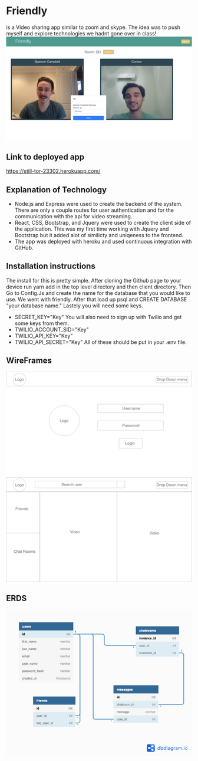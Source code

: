 # Friendly
is a Video sharing app similar to zoom and skype. The idea was to push myself and explore technologies we hadnt gone over in class!
![DemoPhoto](./preproduction/ExamplePhoto.png)

## Link to deployed app
https://still-tor-23302.herokuapp.com/


## Explanation of Technology
- Node.js and Express were used to create the backend of the system. There are only a couple routes for user authentication and for the communication with the api for video streaming.
- React, CSS, Bootstrap, and Jquery were used to create the client side of the application. This was my first time working with Jquery and Bootstrap but it added alot of similicty and uniqeness to the frontend.
- The app was deployed with heroku and used continuous integration with GitHub.

## Installation instructions
The install for this is pretty simple. After cloning the Github page to your device run yarn add in the top level directory and then client directory. Then Go to Config.Js and create the name for the database that you would like to use. We went with friendly. After that load up psql and CREATE DATABASE "your database name." Lastely you will need some keys. 
- SECRET_KEY="Key"
You will also need to sign up with Twilio and get some keys from them.
- TWILIO_ACCOUNT_SID="Key"
- TWILIO_API_KEY="Key"
- TWILIO_API_SECRET="Key"
All of these should be put in your .env file.

## WireFrames
![Wireframes](./preproduction/Login.png)
![Wireframes](./preproduction/Video.png)

## ERDS
![Entity Relationship Diagram(ERD)](./preproduction/Schema.png)
